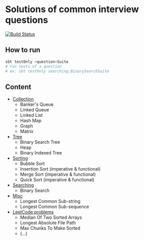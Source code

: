 # Solutions of common interview questions

[![Build Status](https://travis-ci.com/mt40/scala_interview.svg?branch=master)](https://travis-ci.com/mt40/scala_interview)

## How to run

```bash
sbt testOnly <question>Suite
# run tests of a question
# ex: sbt testOnly searching.BinarySearchSuite
```

## Content

- [Collection][collection]
  - Banker's Queue
  - Linked Queue
  - Linked List
  - Hash Map
  - Graph
  - Matrix
- [Tree][tree]
  - Binary Search Tree
  - Heap
  - Binary Indexed Tree
- [Sorting][sorting]
  - Bubble Sort
  - Insertion Sort (imperative & functional)
  - Merge Sort (imperative & functional)
  - Quick Sort (imperative & functional)
- [Searching][searching]
  - Binary Search
- [Misc][misc]
  - Longest Common Sub-string
  - Longest Common Sub-sequence
- [LeetCode problems][leetcode]
  - Median Of Two Sorted Arrays
  - Longest Absolute File Path
  - Max Chunks To Make Sorted
  - (...)
  

[collection]: https://github.com/mt40/scala_interview/tree/master/src/main/scala/collection
[tree]: https://github.com/mt40/scala_interview/tree/master/src/main/scala/tree
[sorting]: https://github.com/mt40/scala_interview/tree/master/src/main/scala/sorting
[searching]: https://github.com/mt40/scala_interview/tree/master/src/main/scala/searching
[misc]: https://github.com/mt40/scala_interview/tree/master/src/main/scala/misc
[leetcode]: https://github.com/mt40/scala_interview/tree/master/src/main/scala/leetcode
